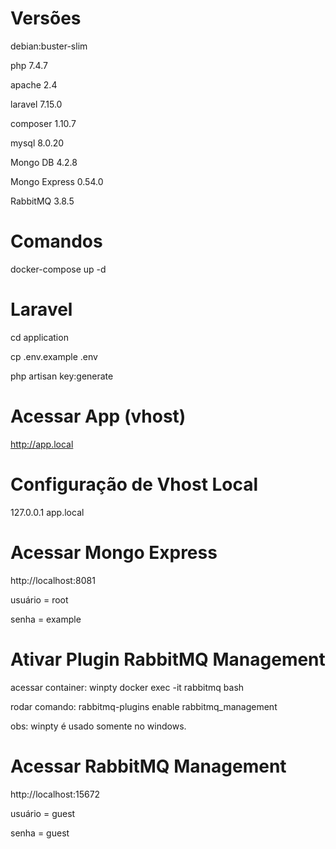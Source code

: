 # Versões
debian:buster-slim

php 7.4.7

apache 2.4

laravel 7.15.0

composer 1.10.7

mysql 8.0.20

Mongo DB 4.2.8

Mongo Express 0.54.0

RabbitMQ 3.8.5

# Comandos
docker-compose up -d

# Laravel
cd application

cp .env.example .env

php artisan key:generate

# Acessar App (vhost)
http://app.local

# Configuração de Vhost Local
127.0.0.1	app.local

# Acessar Mongo Express
http://localhost:8081

usuário = root

senha = example

# Ativar Plugin RabbitMQ Management
acessar container: winpty docker exec -it rabbitmq bash

rodar comando: rabbitmq-plugins enable rabbitmq_management

obs: winpty é usado somente no windows.

# Acessar RabbitMQ Management
http://localhost:15672

usuário = guest

senha = guest